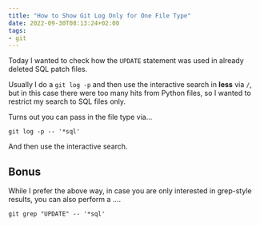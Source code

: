 ```yaml
---
title: "How to Show Git Log Only for One File Type"
date: 2022-09-30T08:13:24+02:00
tags:
- git
---
```


Today I wanted to check how the `UPDATE` statement was used in already deleted SQL patch files.

Usually I do a `git log -p` and then use the interactive search in **less** via `/`,
but in this case there were too many hits from Python files,
so I wanted to restrict my search to SQL files only.

Turns out you can pass in the file type via...

```
git log -p -- '*sql'
```

And then use the interactive search.

## Bonus

While I prefer the above way,
in case you are only interested in grep-style results,
you can also perform a ....

```
git grep "UPDATE" -- '*sql'
```
